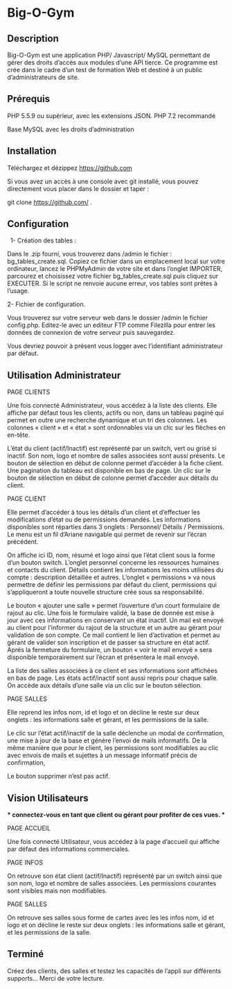 # Big-O-Gym
## Description
Big-O-Gym est une application PHP/ Javascript/ MySQL  permettant de gérer des droits d’accès aux modules d’une API  tierce. Ce programme est crée dans le cadre d’un test de formation Web  et destiné à un public d’administrateurs de site.
## Prérequis
PHP 5.5.9 ou supérieur, avec les extensions  JSON. PHP 7.2 recommandé

Base MySQL avec les droits d’administration
## Installation
Téléchargez et dézippez <https://github.com>

Si vous avez un accès à une console avec git installé, vous pouvez directement vous placer dans le dossier et taper :

git clone https://github.com/ .

## Configuration
` `1- Création des tables :

Dans le .zip fourni, vous trouverez dans /admin le fichier : bg\_tables\_create.sql. Copiez ce fichier dans un emplacement local sur votre ordinateur, lancez le PHPMyAdmin de votre site et dans l’onglet IMPORTER, parcourez et choisissez votre fichier  bg\_tables\_create.sql puis cliquez sur EXECUTER. Si le script ne renvoie aucune erreur, vos tables sont prêtes à l’usage.

2- Fichier de configuration.

Vous trouverez sur votre serveur web dans le dossier /admin le fichier config.php. Editez-le avec un editeur FTP comme Filezilla pour entrer les données de connexion de votre serveur puis sauvegardez.

Vous devriez pouvoir à présent vous logger avec l’identifiant administrateur par défaut.

## Utilisation  Administrateur
PAGE CLIENTS

Une fois connecté Administrateur, vous accédez à la liste des clients. Elle affiche par défaut tous les clients, actifs ou non, dans un tableau paginé qui permet en outre une recherche dynamique et un tri des colonnes. Les colonnes « client » et « état » sont ordonnables via un clic sur les flèches en en-tête.

L’état du client (actif/Inactif) est représenté par un switch, vert ou grisé si inactif. Son nom, logo et nombre de salles associées sont aussi présents. Le bouton de sélection en début de colonne permet d’accéder à la fiche client. Une pagination du tableau est disponible en bas de page. Un clic sur le bouton de sélection en début de colonne permet d’accèder aux détails du client.


PAGE CLIENT

Elle permet d’accéder à tous les détails d’un client et d’effectuer les modifications d’état ou de permissions demandés. Les informations disponibles sont réparties dans 3 onglets : Personnel/ Détails / Permissions. Le menu est un fil d’Ariane navigable qui permet de revenir sur l’écran précédent.

On affiche ici ID, nom, résumé et logo ainsi que l’état client sous la forme d’un bouton switch. L’onglet personnel concerne les ressources humaines et contacts du client. Détails contient les informations les moins utilisées du compte : description détaillée et autres. L’onglet « permissions » va nous permettre de définir les permissions par défaut du client, permissions qui s’appliqueront a toute nouvelle structure crée sous sa responsabilité.

Le bouton « ajouter une salle » permet l’ouverture d’un court formulaire de rajout au clic. Une fois le formulaire validé, la base de donnée est mise à jour avec ces informations en conservant un état inactif. Un mail est envoyé au client pour l’informer du rajout de la structure et un autre au gérant pour validation de son compte. Ce mail contient le lien d’activation et permet au gérant de valider son inscription et de passer sa structure en état actif. Aprés la fermeture du formulaire, un bouton « voir le mail envoyé » sera disponible temporairement sur l’écran et présentera le mail envoyé.

La liste des salles associées à ce client et ses informations sont affichées en bas de page. Les états actif/inactif sont aussi repris pour chaque salle. On accède aux détails d’une salle via un clic sur le bouton sélection.

PAGE SALLES

Elle reprend les infos nom, id et logo et on décline le reste sur deux onglets : les informations salle et gérant, et les permissions de la salle.

Le clic sur l’état actif/inactif de la salle déclenche un modal de confirmation, une mise à jour de la base et génère l’envoi de mails informatifs. De la même manière que pour le client, les permissions sont modifiables au clic avec envois de mails et sujettes à un message informatif précis de confirmation,

Le bouton supprimer n’est pas actif.


## Vision Utilisateurs
**\* connectez-vous en tant que client ou gérant pour profiter de ces vues. \***

PAGE ACCUEIL

Une fois connecté Utilisateur, vous accédez à la page d’accueil  qui affiche par défaut des informations commerciales.

PAGE INFOS

On retrouve  son état client (actif/Inactif) représenté par un switch ainsi que son nom, logo et nombre de salles associées. Les permissions courantes sont visibles mais non modifiables.

PAGE SALLES

On retrouve ses salles sous forme de cartes avec les les infos nom, id et logo et on décline le reste sur deux onglets : les informations salle et gérant, et les permissions de la salle.

## Terminé
Créez des clients, des salles et testez les capacités de l’appli sur différents supports… Merci de votre lecture.
